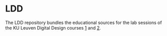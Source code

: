 # LDD
The LDD repository bundles the educational sources for the lab sessions of the KU Leuven Digital Design courses [1](https://onderwijsaanbod.kuleuven.be/syllabi/n/JPI228N.htm#activetab=doelstellingen_idp827408) and [2](https://onderwijsaanbod.kuleuven.be/syllabi/n/JPI0G1N.htm#activetab=doelstellingen_idp2947376).
